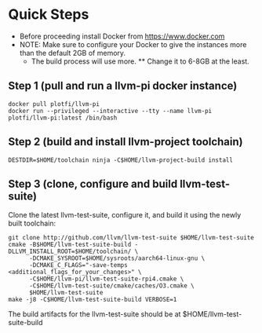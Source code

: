 # Quick Steps

* Before proceeding install Docker from https://www.docker.com 
* NOTE: Make sure to configure your Docker to give the instances more than the default 2GB of memory.
  * The build process will use more.
  ** Change it to 6-8GB at the least. 

## Step 1 (pull and run a llvm-pi docker instance)

```
docker pull plotfi/llvm-pi
docker run --privileged --interactive --tty --name llvm-pi plotfi/llvm-pi:latest /bin/bash
```

## Step 2 (build and install llvm-project toolchain)

```
DESTDIR=$HOME/toolchain ninja -C$HOME/llvm-project-build install
```

## Step 3 (clone, configure and build llvm-test-suite) 

Clone the latest llvm-test-suite, configure it, and build it using the newly built toolchain:

```
git clone http://github.com/llvm/llvm-test-suite $HOME/llvm-test-suite
cmake -B$HOME/llvm-test-suite-build -DLLVM_INSTALL_ROOT=$HOME/toolchain/ \
      -DCMAKE_SYSROOT=$HOME/sysroots/aarch64-linux-gnu \
      -DCMAKE_C_FLAGS="-save-temps <additional_flags_for_your_changes>" \
      -C$HOME/llvm-pi/llvm-test-suite-rpi4.cmake \
      -C$HOME/llvm-test-suite/cmake/caches/O3.cmake \
      $HOME/llvm-test-suite
make -j8 -C$HOME/llvm-test-suite-build VERBOSE=1
```

The build artifacts for the llvm-test-suite should be at $HOME/llvm-test-suite-build
